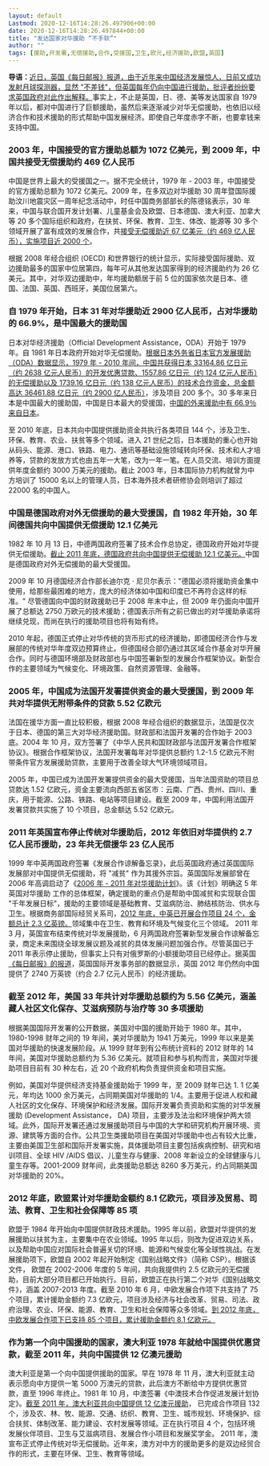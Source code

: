 ```yaml
---
layout: default
Lastmod: 2020-12-16T14:28:26.497906+00:00
date: 2020-12-16T14:28:26.497844+00:00
title: "发达国家对华援助 “不手软”"
author: ""
tags: [援助,开发署,无偿援助,合作,受援国,卫生,欧元,经济援助,欧盟,英国]
---
```


**导语：**[近日，英国《每日邮报》报道，由于近年来中国经济发展惊人，日前又成功发射月球探测器，显然 "不差钱"，但英国每年仍向中国进行援助，批评者纷纷要求英国政府对此作出解释。](http://news.163.com/13/1216/17/9G81T1970001124J.html)事实上，不止是英国，日、德、美等发达国家自 1979 年以后，都对中国进行了巨额援助，虽然后来逐渐减少对华无偿援助，也依旧以经济合作和技术援助的形式帮助中国发展经济。即使自己年度赤字不断，也要拿钱来支持中国。

### 2003 年，中国接受的官方援助总额为 1072 亿美元，到 2009 年，中国共接受无偿援助约 469 亿人民币

中国是世界上最大的受援国之一。据不完全统计，1979 年 - 2003 年，中国接受的官方援助总额为 1072 亿美元。2009 年，在多双边对华援助 30 周年暨国际援助汶川地震灾区一周年纪念活动中，时任中国商务部部长的陈德铭表示，30 年来，中国与联合国开发计划署、儿童基金会及欧盟、日本德国、澳大利亚、加拿大等 20 多个国际组织和政府，在扶贫、环保、教育、卫生、体改、能源等 30 多个领域开展了富有成效的发展合作，共[接受无偿援助近 67 亿美元（约 469 亿人民币），实施项目近 2000 个](http://news.xinhuanet.com/newscenter/2009-05/11/content_11354788.htm)。

根据 2008 年经合组织 (OECD) 和世界银行的统计显示，实际接受国际援助、双边援助最多的国家中位居第四，每年可从其他发达国家得到的经济援助约为 26 亿美元。其中，对华双边援助中，年均援助额居于前 5 位的国家依次是日本、德国、法国、英国、西班牙，美国位居第六。

### 自 1979 年开始，日本 31 年对华援助近 2900 亿人民币，占对华援助的 66.9%，是中国最大的援助国

日本对华经济援助（Official Development Assistance，ODA）开始于 1979 年。自 1981 年日本政府开始对华无偿援助。[根据日本外务省日本官方发展援助（ODA）数据显示，1979 年 - 2010 年间，中国共获得日本 33164.86 亿日元（约 2638 亿元人民币）的开发优惠贷款、1557.86 亿日元（约 124 亿元人民币）的无偿援助以及 1739.16 亿日元（约 138 亿元人民币）的技术合作资金，总金额高达 36461.88 亿日元（约 2900 亿人民币）](http://data.163.com/12/0702/06/85CVHG9400014MTN.html)，涉及项目 200 多个。30 多年来日本是中国最大的援助国，中国是日本最大的受援国，[中国的外来援助中有 66.9％来自日本](http://www.china.com.cn/chinese/ch-yuwai/215266.htm)。

至 2010 年底，日本共向中国提供援助资金共执行各类项目 144 个，涉及卫生、环保、教育、农业、扶贫等多个领域。进入 21 世纪之后，日本援助的重心也开始从码头、能源、港口、铁路、电力、通讯等基础设施领域转向环保、技术和人才培养等，贷款的发放方式也由五年一大笔，改为一年一笔。在人员交流、培训方面提供年度金额约 3000 万美元的援助。截止 2003 年，日本国际协力机构就曾为中方培训了 15000 名以上的管理人员，日本海外技术者研修协会则培训了超过 22000 名的中国人。

### 中国是德国政府对外无偿援助的最大受援国，自 1982 年开始，30 年间德国共向中国提供无偿援助 12.1 亿美元

1982 年 10 月 13 日，中德两国政府签署了技术合作总协定，德国政府开始对华提供无偿援助。[截止 2011 年底，德国政府共向中国提供无偿援助 12.1 亿美元。](http://gjs.mofcom.gov.cn/article/ar/as/201109/20110907733665.shtml)中国是德国政府对外无偿援助的最大受援国。

2009 年 10 月德国经济合作部长迪尔克 · 尼贝尔表示："德国必须将援助资金集中使用，给那些最困难的地方，庞大的经济体如中国和印度已不再符合这样的标准。" 尽管德国向中国的财政援助已于 2008 年末中止，但 2009 年仍面向中国开展了总额达 2750 万欧元的技术援助；德国表示所有之前已做出的对华援助承诺将继续兑现，而尚在执行的援助项目也将有始有终。

2010 年起，德国正式停止对华传统的货币形式的经济援助，即德国经济合作与发展部的传统对华年度双边预算终止。但德国经合部仍通过其区域合作基金对华开展合作。同时与德国环境部及财政部也与中国签署新型的发展合作框架协议。新型合作的主要领域为气候变化、环境政策、自然资源管理、金融等。

### 2005 年，中国成为法国开发署提供资金的最大受援国，到 2009 年共对华提供无附带条件的贷款 5.52 亿欧元

法国在援华方面一直比较积极，根据 2008 年经合组织的数据显示，法国是仅次于日本、德国的第三大对华经济援助国。财政部和法国开发署的合作始于 2003 底。2004 年 10 月，双方签署了《中华人民共和国财政部与法国开发署合作框架协议》。根据合作框架协议，法国开发署每年对华提供总额约 1.2-1.5 亿欧元不附带条件官方发展援助贷款，主要用于改善全球大气环境领域项目。

2005 年，中国已成为法国开发署提供资金的最大受援国，当年法国资助的项目总贷款达 1.52 亿欧元，资金主要流向西部五省区市：云南、广西、贵州、四川、重庆，用于能源、公路、铁路、电站等项目建设。截至 2009 年，中国利用法国开发署贷款共实施了 10 个项目，总金额达 5.52 亿欧元。

### 2011 年英国宣布停止传统对华援助后，2012 年依旧对华提供约 2.7 亿人民币援助，23 年共无偿援华 23 亿人民币

1999 年中英两国政府签署《发展合作谅解备忘录》，此后英国政府通过英国国际发展部对中国提供无偿援助，将 "减贫" 作为其援外宗旨。英国国际发展部曾在 2006 年高调启动了《[2006 年 - 2011 年对华援助计划](http://hzc.hunancom.gov.cn/Upload/doc/EditorPic/20074216231258.doc)》。该《计划》明确这 5 年英国对华援助 工作的总体框架，确定援助的重点仍是帮助中国减贫和实现联合国 "千年发展日标"，援助的主要领域是基础教育、艾滋病防治、肺结核防治、供水与卫生。根据商务部国际经贸关系司，[2012 年底，中英已开展合作项目 24 个，金额总计 2.3 亿英镑。](http://gjs.mofcom.gov.cn/article/ar/as/201109/20110907733673.shtml)领域集中在卫生、教育和环境及气候变化三个领域。 2011 年 3 月，英国宣布结束传统对华发展援助，6 月两国政府签署新型发展合作谅解备忘录，商定未来围绕全球发展议题及减贫的具体发展问题加强合作。尽管英国已于 2011 年表示停止援助，但事实上只有对俄罗斯的小额援助项目已经停止。据英国[《每日邮报》的报道](http://www.dailymail.co.uk/news/article-2524313/Why-ARE-giving-China-27m-aid.html)，英国国际开发事务部的数据显示，英国 2012 年仍然向中国提供了 2740 万英镑（约合 2.7 亿元人民币）的经济援助。

### 截至 2012 年，美国 33 年共计对华援助总额约为 5.56 亿美元，涵盖藏人社区文化保存、艾滋病预防与治疗等 30 多项援助

根据美国国际开发署的公开数据，美国对中国的援助开始于 1980 年。其中，1980-1998 财年之间的 19 年间，美对华援助为 1941 万美元，1999 年以来是美国对华援助的快速发展阶段。从 1999 财年到有公布统计资料的 2012 财年的 14 年间，美国对华援助总额约为 5.36 亿美元。就项目和参与机构而言，美国对华援助项目目前有 30 种左右，近 20 个政府机构负责提供资金和项目实施。

例如，美国对华提供经济支持基金援助始于 1999 年，至 2009 财年已达 1. 1 亿美元，年均达 1000 余万美元，占同期美国对华援助的 1/4。主要用于促进人权和藏人社区的文化保存、环境保护和经济发展。国际开发署负责资助和实施的对华发展援助 (Development Assistance， DA) 项目，主要涉及法治和环境保护两大领域。此外，国际开发署还通过发展援助项目与中国的大学和研究机构开展环境、资源、建筑等方面的合作。公共卫生类援助项目在美国对华援助中也占有较大比重，主要由美国卫生部和国际开发署实施，具体援助项目主要包括疾病控制、研究和培训项目、全球 HIV /AIDS 倡议、儿童生存与健康、2008 年新设立的全球健康与儿童生存等。2001-2009 财年间，此类援助总额达 8260 多万美元，约占同期美国对华援助的 20%。

### **2012 年底，欧盟累计对华援助金额约 8.1 亿欧元，项目涉及贸易、司法、教育、卫生和社会保障等 85 项**

欧盟于 1984 年开始向中国提供财政技术援助。1995 年以前，欧盟对华提供的发展援助以扶贫为主，主要集中在农业领域。1995 年以后，则改为促进双边关系，以及帮助中国应对国际社会普遍关切的环境、能源和气候变化等全球性挑战。在发展援助项下，欧盟自 2002 年起开始制定《国别战略文件》（简称 CSP）。根据该文件， 欧盟在 2002-2006 年度的 5 年间，共向我提供约 2.5 亿欧元的无偿援助，目前大部分项目都已开始执行。目前，欧盟正在执行第二个对华《国别战略文件》，涵盖 2007-2013 年度。截至 2010 年 6 月，中欧发展合作项下共支持了 75 个项目，累计援助金额约 7.3 亿欧元，项目涉及经济与社会改革、贸易、司法、政府治理、农业、环保、能源、教育、卫生和社会保障等众多领域。[到 2012 年底，中欧发展合作项下已支持 85 个项目，累计援助金额约 8.1 亿欧元。](http://gjs.mofcom.gov.cn/article/ar/as/201109/20110907733677.shtml)

### **作为第一个向中国援助的国家，澳大利亚 1978 年就给中国提供优惠贷款，截至 2011 年，共向中国提供 12 亿澳元援助**

澳大利亚是第一个向中国提供援助的国家。早在 1978 年 11 月，澳大利亚就主动表示愿向中方提供一笔 5000 万澳元的贷款，此后澳方不断给中方提供优惠贷款，直至 1996 年终止。1981 年 10 月，中澳签署《中澳技术合作促进发展计划协定》。[截至 2011 年，澳大利亚共向中国提供 12 亿澳元援助](http://gjs.mofcom.gov.cn/article/ar/as/201006/20100606985153.shtml)， 已完成合作项目 132 个，涉及农、林、牧、能源、交通、纺织、教育、卫生、城市规划、环境保护、综合扶贫、体制改革、能力建设、农村发展等领域。正在执行项目 4 个，包括环境发展伙伴项目、卫生与艾滋病项目、发展合作小项目和发展奖学金。 2011 年，澳宣布正式停止传统对华无偿援助。近年来，澳方对中方的援助更多的是双边经贸合作的形式，主要在环保、卫生、教育等领域。

